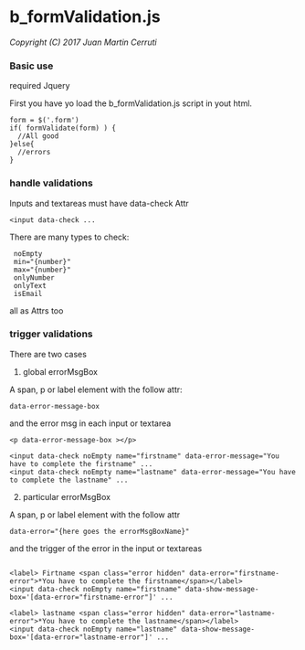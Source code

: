 # b_formValidation.js
*Copyright (C) 2017 Juan Martin Cerruti*

### Basic use
required Jquery

First you have yo load the b_formValidation.js script in yout html.

```
form = $('.form')
if( formValidate(form) ) {
  //All good
}else{
  //errors
}
```

### handle validations
Inputs and textareas must have data-check Attr
```
<input data-check ...
```

There are many types to check:
```
 noEmpty
 min="{number}"
 max="{number}"
 onlyNumber
 onlyText
 isEmail
```
all as Attrs too

### trigger validations

There are two cases
1) global errorMsgBox

A span, p or label element with the follow attr:
```
data-error-message-box
```

and the error msg in each input or textarea
```
<p data-error-message-box ></p>

<input data-check noEmpty name="firstname" data-error-message="You have to complete the firstname" ...
<input data-check noEmpty name="lastname" data-error-message="You have to complete the lastname" ...
```

2) particular errorMsgBox

A span, p or label element with the follow attr

```
data-error="{here goes the errorMsgBoxName}"

```

and the trigger of the error in the input or textareas
```

<label> Firtname <span class="error hidden" data-error="firstname-error">*You have to complete the firstname</span></label>
<input data-check noEmpty name="firstname" data-show-message-box='[data-error="firstname-error"]' ...

<label> lastname <span class="error hidden" data-error="lastname-error">*You have to complete the lastname</span></label>
<input data-check noEmpty name="lastname" data-show-message-box='[data-error="lastname-error"]' ...
```
